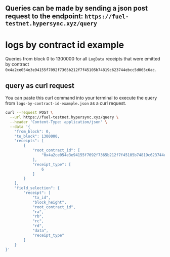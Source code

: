 ## Queries can be made by sending a json post request to the endpoint: `https://fuel-testnet.hypersync.xyz/query`

# logs by contract id example
Queries from block 0 to 1300000 for all `LogData` receipts that were emitted by contract `0x4a2ce054e3e94155f7092f7365b212f7f45105b74819c623744ebcc5d065c6ac`.

## query as curl request
You can paste this curl command into your terminal to execute the query from `logs-by-contract-id-example.json` as a curl request.

```bash
curl --request POST \
  --url https://fuel-testnet.hypersync.xyz/query \
  --header 'Content-Type: application/json' \
  --data '{
    "from_block": 0,
    "to_block": 1300000,
    "receipts": [
        {
            "root_contract_id": [
                "0x4a2ce054e3e94155f7092f7365b212f7f45105b74819c623744ebcc5d065c6ac"
            ],
            "receipt_type": [
                6
            ]
        }
    ],
    "field_selection": {
        "receipt": [
            "tx_id",
            "block_height",
            "root_contract_id",
            "ra",
            "rb",
            "rc",
            "rd",
            "data",
            "receipt_type"
        ]
    }
}'
```

